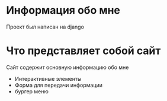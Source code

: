 # Информация обо мне 
Проект был написан на django 

# Что представляет собой сайт
Сайт содержит основную информацию обо мне 

* Интерактивные элементы
* Форма для передачи информации 
* бургер меню

